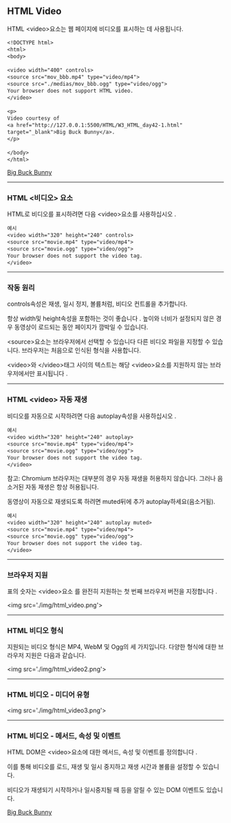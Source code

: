 ## HTML Video

HTML \<video>요소는 웹 페이지에 비디오를 표시하는 데 사용됩니다.

    <!DOCTYPE html> 
    <html> 
    <body> 

    <video width="400" controls>
    <source src="mov_bbb.mp4" type="video/mp4">
    <source src="./medias/mov_bbb.ogg" type="video/ogg">
    Your browser does not support HTML video.
    </video>

    <p>
    Video courtesy of 
    <a href="http://127.0.0.1:5500/HTML/W3_HTML_day42-1.html" target="_blank">Big Buck Bunny</a>.
    </p>

    </body> 
    </html>

[Big Buck Bunny](./W3_HTML_day42-1.html)

***
### HTML <비디오> 요소
HTML로 비디오를 표시하려면 다음 \<video>요소를 사용하십시오 .

    예시
    <video width="320" height="240" controls>
    <source src="movie.mp4" type="video/mp4">
    <source src="movie.ogg" type="video/ogg">
    Your browser does not support the video tag.
    </video>

***
### 작동 원리
controls속성은 재생, 일시 정지, 볼륨처럼, 비디오 컨트롤을 추가합니다.

항상 width및 height속성을 포함하는 것이 좋습니다 . 높이와 너비가 설정되지 않은 경우 동영상이 로드되는 동안 페이지가 깜박일 수 있습니다.

\<source>요소는 브라우저에서 선택할 수 있습니다 다른 비디오 파일을 지정할 수 있습니다. 브라우저는 처음으로 인식된 형식을 사용합니다.

\<video>와 \</video>태그 사이의 텍스트는 해당 \<video>요소를 지원하지 않는 브라우저에서만 표시됩니다 .

***
### HTML \<video> 자동 재생
비디오를 자동으로 시작하려면 다음 autoplay속성을 사용하십시오 .

    예시
    <video width="320" height="240" autoplay>
    <source src="movie.mp4" type="video/mp4">
    <source src="movie.ogg" type="video/ogg">
    Your browser does not support the video tag.
    </video>

참고: Chromium 브라우저는 대부분의 경우 자동 재생을 허용하지 않습니다. 그러나 음소거된 자동 재생은 항상 허용됩니다.

동영상이 자동으로 재생되도록 하려면 muted뒤에 추가 autoplay하세요(음소거됨).

    예시
    <video width="320" height="240" autoplay muted>
    <source src="movie.mp4" type="video/mp4">
    <source src="movie.ogg" type="video/ogg">
    Your browser does not support the video tag.
    </video>

***
### 브라우저 지원
표의 숫자는 \<video>요소 를 완전히 지원하는 첫 번째 브라우저 버전을 지정합니다 .

\<img src='./img/html_video.png'>

***
### HTML 비디오 형식
지원되는 비디오 형식은 MP4, WebM 및 Ogg의 세 가지입니다. 다양한 형식에 대한 브라우저 지원은 다음과 같습니다.

\<img src='./img/html_video2.png'>

***
### HTML 비디오 - 미디어 유형

\<img src='./img/html_video3.png'>

***
### HTML 비디오 - 메서드, 속성 및 이벤트
HTML DOM은 \<video>요소에 대한 메서드, 속성 및 이벤트를 정의합니다 .

이를 통해 비디오를 로드, 재생 및 일시 중지하고 재생 시간과 볼륨을 설정할 수 있습니다.

비디오가 재생되기 시작하거나 일시중지될 때 등을 알릴 수 있는 DOM 이벤트도 있습니다.

[Big Buck Bunny](./W3_HTML_day42-2.html)